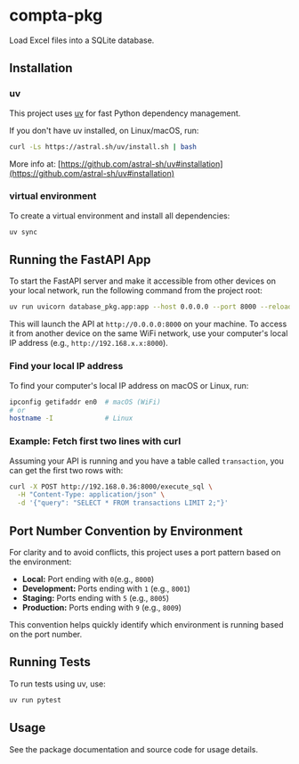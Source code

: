 # compta-pkg

Load Excel files into a SQLite database.

## Installation

### uv
This project uses [uv](https://github.com/astral-sh/uv) for fast Python dependency management.

If you don't have uv installed, on Linux/macOS, run:
```sh
curl -Ls https://astral.sh/uv/install.sh | bash
```
More info at:
[https://github.com/astral-sh/uv#installation](https://github.com/astral-sh/uv#installation)

### virtual environment
To create a virtual environment and install all dependencies:

```sh
uv sync
```

## Running the FastAPI App

To start the FastAPI server and make it accessible from other devices on your local network, run the following command from the project root:

```bash
uv run uvicorn database_pkg.app:app --host 0.0.0.0 --port 8000 --reload
```

This will launch the API at `http://0.0.0.0:8000` on your machine. To access it from another device on the same WiFi network, use your computer's local IP address (e.g., `http://192.168.x.x:8000`).


### Find your local IP address

To find your computer's local IP address on macOS or Linux, run:

```bash
ipconfig getifaddr en0  # macOS (WiFi)
# or
hostname -I             # Linux
```

### Example: Fetch first two lines with curl

Assuming your API is running and you have a table called `transaction`, you can get the first two rows with:

```bash
curl -X POST http://192.168.0.36:8000/execute_sql \
  -H "Content-Type: application/json" \
  -d '{"query": "SELECT * FROM transactions LIMIT 2;"}'
```

## Port Number Convention by Environment

For clarity and to avoid conflicts, this project uses a port pattern based on the environment:

- **Local:** Port ending with `0`(e.g., `8000`)
- **Development:** Ports ending with `1` (e.g., `8001`)
- **Staging:** Ports ending with `5` (e.g., `8005`)
- **Production:** Ports ending with `9` (e.g., `8009`)

This convention helps quickly identify which environment is running based on the port number. 

## Running Tests

To run tests using uv, use:
```sh
uv run pytest
```

## Usage

See the package documentation and source code for usage details.
